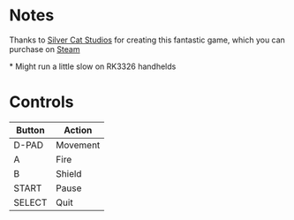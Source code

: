 # Notes

Thanks to [Silver Cat Studios](https://silvercatstudios.com/) for creating this fantastic game, which you can purchase on [Steam](https://store.steampowered.com/app/1389010/Deathroids)

\* Might run a little slow on RK3326 handhelds

# Controls

| Button | Action   |
| ------ | -------- |
| D-PAD  | Movement |
| A      | Fire     |
| B      | Shield   |
| START  | Pause    |
| SELECT | Quit     |
